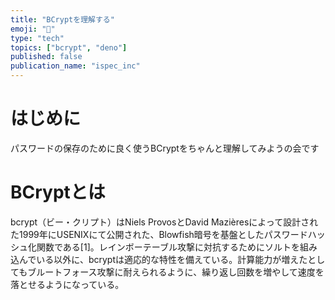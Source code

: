 ```yaml
---
title: "BCryptを理解する"
emoji: "🔐"
type: "tech"
topics: ["bcrypt", "deno"]
published: false
publication_name: "ispec_inc"
---
```


# はじめに

パスワードの保存のために良く使うBCryptをちゃんと理解してみようの会です

# BCryptとは

bcrypt（ビー・クリプト）はNiels ProvosとDavid Mazièresによって設計された1999年にUSENIXにて公開された、Blowfish暗号を基盤としたパスワードハッシュ化関数である[1]。レインボーテーブル攻撃に対抗するためにソルトを組み込んでいる以外に、bcryptは適応的な特性を備えている。計算能力が増えたとしてもブルートフォース攻撃に耐えられるように、繰り返し回数を増やして速度を落とせるようになっている。
